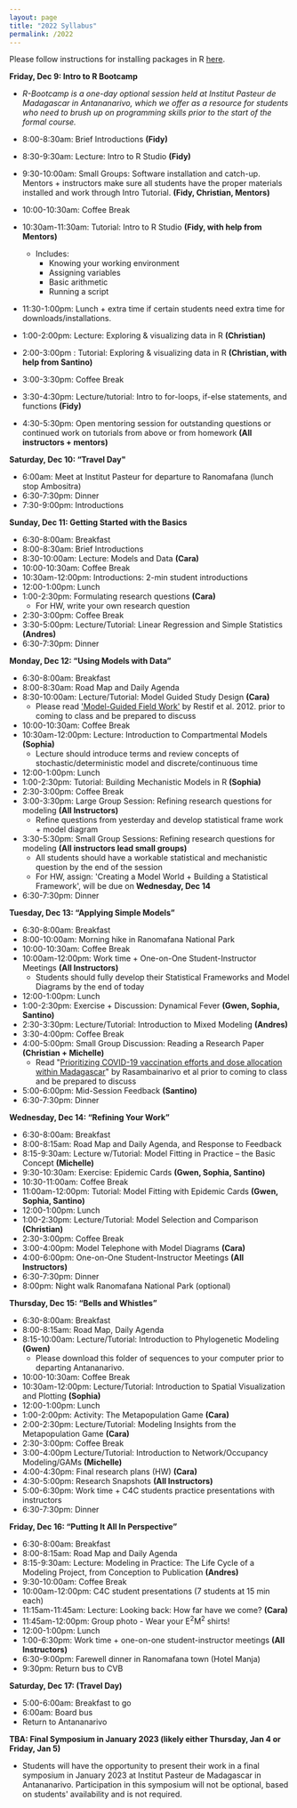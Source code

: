 ```yaml
---
layout: page
title: "2022 Syllabus"
permalink: /2022
---
```



Please follow instructions for installing packages in R [here](/assets/2018/E2M2_InstallPackages.html).


**Friday, Dec 9: Intro to R Bootcamp**
* *R-Bootcamp is a one-day optional session held at Institut Pasteur de Madagascar in Antananarivo, which we offer as a resource for students who need to brush up on programming skills prior to the start of the formal course.*

* 8:00-8:30am: Brief Introductions __(Fidy)__
* 8:30-9:30am: Lecture: Intro to R Studio __(Fidy)__
* 9:30-10:00am: Small Groups: Software installation and catch-up. Mentors + instructors make sure all students have the proper materials installed and work through Intro Tutorial. __(Fidy, Christian, Mentors)__
* 10:00-10:30am: Coffee Break
* 10:30am-11:30am: Tutorial: Intro to R Studio __(Fidy, with help from Mentors)__
  * Includes:
      * Knowing your working environment
      * Assigning variables
      * Basic arithmetic
      * Running a script
* 11:30-1:00pm: Lunch + extra time if certain students need extra time for downloads/installations.
* 1:00-2:00pm: Lecture: Exploring & visualizing data in R __(Christian)__
* 2:00-3:00pm : Tutorial: Exploring & visualizing data in R __(Christian, with help from Santino)__
* 3:00-3:30pm: Coffee Break 
* 3:30-4:30pm: Lecture/tutorial: Intro to for-loops, if-else statements, and functions __(Fidy)__
* 4:30-5:30pm: Open mentoring session for outstanding questions or continued work on tutorials from above or from homework __(All instructors + mentors)__

**Saturday, Dec 10: “Travel Day"**

* 6:00am: Meet at Institut Pasteur for departure to Ranomafana (lunch stop Ambositra)
* 6:30-7:30pm: Dinner
* 7:30-9:00pm: Introductions


**Sunday, Dec 11: Getting Started with the Basics**

* 6:30-8:00am: Breakfast
* 8:00-8:30am: Brief Introductions 
* 8:30-10:00am: Lecture: Models and Data __(Cara)__
* 10:00-10:30am: Coffee Break
* 10:30am-12:00pm: Introductions: 2-min student introductions 
* 12:00-1:00pm: Lunch
* 1:00-2:30pm:  Formulating research questions __(Cara)__
  * For HW, write your own research question
* 2:30-3:00pm: Coffee Break 
* 3:30-5:00pm: Lecture/Tutorial: Linear Regression and Simple Statistics __(Andres)__
* 6:30-7:30pm: Dinner

**Monday, Dec 12: “Using Models with Data”**

* 6:30-8:00am: Breakfast
* 8:00-8:30am: Road Map and Daily Agenda
* 8:30-10:00am: Lecture/Tutorial: Model Guided Study Design __(Cara)__
  * Please read ['Model-Guided Field Work'](https://doi.org/10.1111/j.1461-0248.2012.01836.x) by Restif et al. 2012. prior to coming to class and be prepared to discuss
* 10:00-10:30am: Coffee Break
* 10:30am-12:00pm:  Lecture: Introduction to Compartmental Models __(Sophia)__
  * Lecture should introduce terms and review concepts of  stochastic/deterministic model and discrete/continuous time
* 12:00-1:00pm: Lunch
* 1:00-2:30pm: Tutorial: Building Mechanistic Models in R  __(Sophia)__
* 2:30-3:00pm: Coffee Break
* 3:00-3:30pm: Large Group Session: Refining research questions for modeling __(All Instructors)__
  * Refine questions from yesterday and develop statistical frame work + model diagram
* 3:30-5:30pm: Small Group Sessions: Refining research questions for modeling __(All instructors lead small groups)__
  * All students should have a workable statistical and mechanistic question by the end of the session
  * For HW, assign: 'Creating a Model World + Building a Statistical Framework',  will be due on **Wednesday, Dec 14**
* 6:30-7:30pm: Dinner

**Tuesday, Dec 13: “Applying Simple Models”**

* 6:30-8:00am: Breakfast
* 8:00-10:00am: Morning hike in Ranomafana National Park
* 10:00-10:30am: Coffee Break
* 10:00am-12:00pm: Work time + One-on-One Student-Instructor Meetings __(All Instructors)__
  * Students should fully develop their Statistical Frameworks and Model Diagrams by the end of today
* 12:00-1:00pm: Lunch
* 1:00-2:30pm: Exercise + Discussion: Dynamical Fever __(Gwen, Sophia, Santino)__
* 2:30-3:30pm: Lecture/Tutorial: Introduction to Mixed Modeling __(Andres)__
* 3:30-4:00pm: Coffee Break
* 4:00-5:00pm: Small Group Discussion: Reading a Research Paper __(Christian + Michelle)__
  * Read "[Prioritizing COVID-19 vaccination efforts and dose allocation within Madagascar](https://bmcpublichealth.biomedcentral.com/articles/10.1186/s12889-022-13150-8)"  by Rasambainarivo et al prior to coming to class and be prepared to discuss
* 5:00-6:00pm: Mid-Session Feedback __(Santino)__
* 6:30-7:30pm: Dinner

**Wednesday, Dec 14: “Refining Your Work”**

* 6:30-8:00am: Breakfast
* 8:00-8:15am: Road Map and Daily Agenda, and Response to Feedback
* 8:15-9:30am: Lecture w/Tutorial: Model Fitting in Practice – the Basic Concept __(Michelle)__
* 9:30-10:30am: Exercise: Epidemic Cards __(Gwen, Sophia, Santino)__
* 10:30-11:00am: Coffee Break
* 11:00am-12:00pm:  Tutorial: Model Fitting with Epidemic Cards __(Gwen, Sophia, Santino)__
* 12:00-1:00pm: Lunch
* 1:00-2:30pm: Lecture/Tutorial: Model Selection and Comparison __(Christian)__
* 2:30-3:00pm: Coffee Break
* 3:00-4:00pm: Model Telephone with Model Diagrams __(Cara)__
* 4:00-6:00pm: One-on-One Student-Instructor Meetings __(All Instructors)__
* 6:30-7:30pm: Dinner
* 8:00pm: Night walk Ranomafana National Park (optional) 

**Thursday, Dec 15: “Bells and Whistles”**

* 6:30-8:00am: Breakfast
* 8:00-8:15am: Road Map, Daily Agenda
* 8:15-10:00am: Lecture/Tutorial: Introduction to Phylogenetic Modeling __(Gwen)__
  * Please download this folder of sequences to your computer prior to departing Antananarivo.
* 10:00-10:30am: Coffee Break
* 10:30am-12:00pm: Lecture/Tutorial: Introduction to Spatial Visualization and Plotting __(Sophia)__
* 12:00-1:00pm: Lunch
* 1:00-2:00pm: Activity: The Metapopulation Game __(Cara)__
* 2:00-2:30pm: Lecture/Tutorial: Modeling Insights from the Metapopulation Game __(Cara)__
* 2:30-3:00pm: Coffee Break
* 3:00-4:00pm Lecture/Tutorial: Introduction to Network/Occupancy Modeling/GAMs __(Michelle)__
* 4:00-4:30pm: Final research plans (HW) __(Cara)__
* 4:30-5:00pm:  Research Snapshots __(All Instructors)__
* 5:00-6:30pm: Work time + C4C students practice presentations with instructors
* 6:30-7:30pm: Dinner

**Friday, Dec 16: “Putting It All In Perspective”**

* 6:30-8:00am: Breakfast
* 8:00-8:15am: Road Map and Daily Agenda 
* 8:15-9:30am: Lecture: Modeling in Practice: The Life Cycle of a Modeling Project, from Conception to Publication  __(Andres)__
* 9:30-10:00am: Coffee Break
* 10:00am-12:00pm: C4C student presentations (7 students at 15 min each)
* 11:15am-11:45am: Lecture: Looking back: How far have we come? __(Cara)__
* 11:45am-12:00pm: Group photo - Wear your E<sup>2</sup>M<sup>2</sup>  shirts! 
* 12:00-1:00pm: Lunch
* 1:00-6:30pm: Work time + one-on-one student-instructor meetings __(All Instructors)__
* 6:30-9:00pm: Farewell dinner in Ranomafana town (Hotel Manja)
* 9:30pm: Return bus to CVB

**Saturday, Dec 17: (Travel Day)**

* 5:00-6:00am: Breakfast to go
* 6:00am: Board bus
* Return to Antananarivo 

**TBA: Final Symposium in January 2023 (likely either Thursday, Jan 4 or Friday, Jan 5)**

* Students will have the opportunity to present their work in a final symposium in January 2023 at Institut Pasteur de Madagascar in Antananarivo. Participation in this symposium will not be optional, based on students' availability and is not required.

